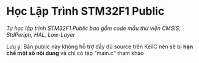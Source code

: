 # Học Lập Trình STM32F1 Public
*Tự học lập trình STM32F1 Public bao gồm code mẫu thư viện CMSIS, StdPeriph, HAL, Low-Layer*

Lưu ý: Bản public này không hỗ trợ đầy đủ source trên KeilC nên sẽ bị **hạn chế một số nội dung**
và chỉ có tệp "main.c" tham khảo

